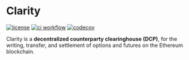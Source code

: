 # Clarity
[![license](https://img.shields.io/badge/License-MIT-brightgreen.svg)](https://opensource.org/licenses/MIT)
[![ci workflow](https://github.com/neodaoist/clarity/actions/workflows/ci.yml/badge.svg)](https://github.com/neodaoist/clarity/actions/workflows/ci.yml)
[![codecov](https://codecov.io/gh/neodaoist/clarity/graph/badge.svg?token=ACMCWHK5TZ)](https://codecov.io/gh/neodaoist/clarity)

Clarity is a **decentralized counterparty clearinghouse (DCP)**, for the writing, transfer, and settlement of options and futures on the Ethereum blockchain.
